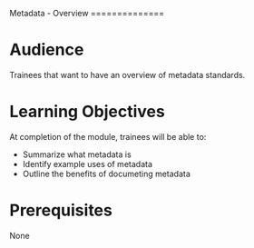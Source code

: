 Metadata - Overview ==============

# Audience

Trainees that want to have an overview of metadata standards.

# Learning Objectives

At completion of the module, trainees will be able to:

-   Summarize what metadata is
-   Identify example uses of metadata
-   Outline the benefits of documeting metadata

# Prerequisites

None
